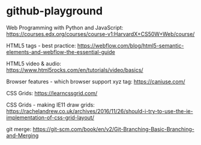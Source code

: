 # github-playground

Web Programming with Python and JavaScript:
https://courses.edx.org/courses/course-v1:HarvardX+CS50W+Web/course/

HTML5 tags - best practice:
https://webflow.com/blog/html5-semantic-elements-and-webflow-the-essential-guide

HTML5 video & audio:
https://www.html5rocks.com/en/tutorials/video/basics/

Browser features - which browser support xyz tag:
https://caniuse.com/

CSS Grids:
https://learncssgrid.com/

CSS Grids - making IE11 draw grids:
https://rachelandrew.co.uk/archives/2016/11/26/should-i-try-to-use-the-ie-implementation-of-css-grid-layout/

git merge:
https://git-scm.com/book/en/v2/Git-Branching-Basic-Branching-and-Merging
